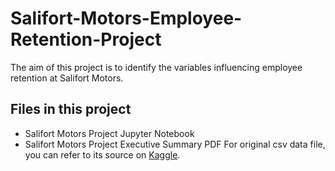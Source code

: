 # Salifort-Motors-Employee-Retention-Project
The aim of this project is to identify the variables influencing employee retention at Salifort Motors.

## Files in this project
* Salifort Motors Project Jupyter Notebook
* Salifort Motors Project Executive Summary PDF
For original csv data file, you can refer to its source on [Kaggle](https://www.kaggle.com/datasets/mfaisalqureshi/hr-analytics-and-job-prediction?select=HR_comma_sep.csv).

